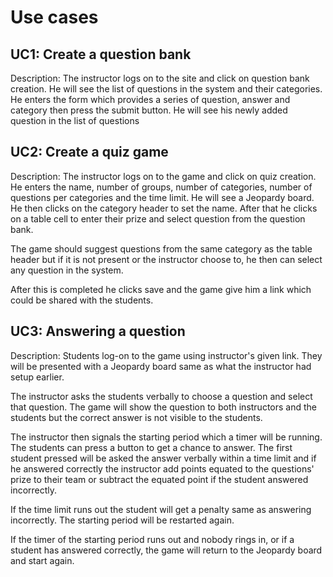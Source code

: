 # Use cases

## UC1: Create a question bank
Description: The instructor logs on to the site and click on question bank creation. He will see the list of questions in the system and their categories. He enters the form which provides a series of question, answer and category then press the submit button. He will see his newly added question in the list of questions

## UC2: Create a quiz game
Description: The instructor logs on to the game and click on quiz creation. He enters the name, number of groups, number of categories, number of questions per categories and the time limit. He will see a Jeopardy board. He then clicks on the category header to set the name. After that he clicks on a table cell to enter their prize and select question from the question bank.

The game should suggest questions from the same category as the table header but if it is not present or the instructor choose to, he then can select any question in the system.

After this is completed he clicks save and the game give him a link which could be shared with the students.

## UC3: Answering a question
Description: Students log-on to the game using instructor's given link. They will be presented with a Jeopardy board same as what the instructor had setup earlier.

The instructor asks the students verbally to choose a question and select that question. The game will show the question to both instructors and the students but the correct answer is not visible to the students.

The instructor then signals the starting period which a timer will be running. The students can press a button to get a chance to answer. The first student pressed will be asked the answer verbally within a time limit and if he answered correctly the instructor add points equated to the questions' prize to their team or subtract the equated point if the student answered incorrectly.

If the time limit runs out the student will get a penalty same as answering incorrectly. The starting period will be restarted again.

If the timer of the starting period runs out and nobody rings in, or if a student has answered correctly, the game will return to the Jeopardy board and start again.
